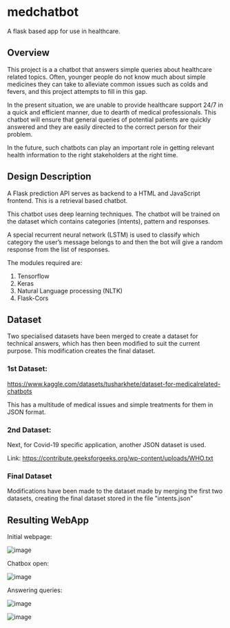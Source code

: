 # medchatbot
A flask based app for use in healthcare.

## Overview

This project is a  a chatbot that answers simple queries about healthcare related topics. Often, younger people do not know much about simple medicines they can take to alleviate common issues such as colds and fevers, and this project attempts to fill in this gap.

In the present situation, we are unable to provide healthcare support 24/7 in a quick and efficient manner, due to dearth of medical professionals. This chatbot will ensure that general queries of potential patients are quickly answered and they are easily directed to the correct person for their problem.

In the future, such chatbots can play an important role in getting relevant health information  to the right stakeholders at the right time. 

## Design Description

A Flask prediction API serves as backend to a HTML and JavaScript frontend. This is a retrieval based chatbot.

This chatbot uses deep learning techniques. The chatbot will be trained on the dataset which contains categories (intents), pattern and responses. 

A special recurrent neural network (LSTM) is used to classify which category the user’s message belongs to and then the bot will give a random response from the list of responses.

The modules required are:
1.	Tensorflow
2.	Keras
3.	Natural Language processing (NLTK)
4.	Flask-Cors

## Dataset

Two specialised datasets have been merged to create a dataset for technical answers, which has then been modified to suit the current purpose. This modification creates the final dataset.

### 1st Dataset:

https://www.kaggle.com/datasets/tusharkhete/dataset-for-medicalrelated-chatbots

This has a multitude of medical issues and simple treatments for them in JSON format. 

### 2nd Dataset:

Next, for Covid-19 specific application, another JSON dataset is used. 

Link: https://contribute.geeksforgeeks.org/wp-content/uploads/WHO.txt

### Final Dataset

Modifications have been made to the dataset made by merging the first two datasets, creating the final dataset stored in the file "intents.json"


## Resulting WebApp

Initial webpage:

![image](https://user-images.githubusercontent.com/94063711/179363901-70c8a388-df4b-4dfe-834c-f0f9ab773d0f.png)

Chatbox open:

![image](https://user-images.githubusercontent.com/94063711/179363924-b2176cd1-b8ca-498d-8cf9-298687317f03.png)

Answering queries:

![image](https://user-images.githubusercontent.com/94063711/179363950-e82eac0f-60b9-44e5-8f61-d9b94bbdb195.png)

![image](https://user-images.githubusercontent.com/94063711/179363955-f22a74a2-ef0f-4785-a862-efb027edb312.png)




